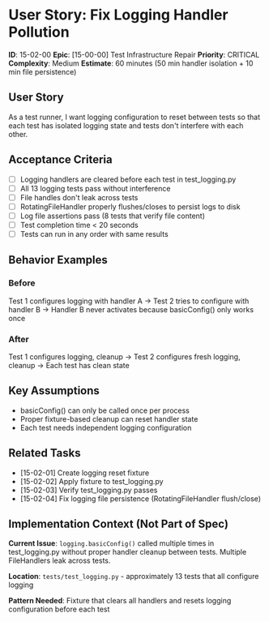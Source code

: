 # User Story: Fix Logging Handler Pollution

**ID**: 15-02-00
**Epic**: [15-00-00] Test Infrastructure Repair
**Priority**: CRITICAL
**Complexity**: Medium
**Estimate**: 60 minutes (50 min handler isolation + 10 min file persistence)

## User Story

As a test runner, I want logging configuration to reset between tests so that each test has isolated logging state and tests don't interfere with each other.

## Acceptance Criteria

- [ ] Logging handlers are cleared before each test in test_logging.py
- [ ] All 13 logging tests pass without interference
- [ ] File handles don't leak across tests
- [ ] RotatingFileHandler properly flushes/closes to persist logs to disk
- [ ] Log file assertions pass (8 tests that verify file content)
- [ ] Test completion time < 20 seconds
- [ ] Tests can run in any order with same results

## Behavior Examples

### Before
Test 1 configures logging with handler A → Test 2 tries to configure with handler B → Handler B never activates because basicConfig() only works once

### After
Test 1 configures logging, cleanup → Test 2 configures fresh logging, cleanup → Each test has clean state

## Key Assumptions

- basicConfig() can only be called once per process
- Proper fixture-based cleanup can reset handler state
- Each test needs independent logging configuration

## Related Tasks

- [15-02-01] Create logging reset fixture
- [15-02-02] Apply fixture to test_logging.py
- [15-02-03] Verify test_logging.py passes
- [15-02-04] Fix logging file persistence (RotatingFileHandler flush/close)

## Implementation Context (Not Part of Spec)

**Current Issue**: `logging.basicConfig()` called multiple times in test_logging.py without proper handler cleanup between tests. Multiple FileHandlers leak across tests.

**Location**: `tests/test_logging.py` - approximately 13 tests that all configure logging

**Pattern Needed**: Fixture that clears all handlers and resets logging configuration before each test
